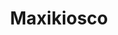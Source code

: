 ---
title: "Maxikiosco"
url: /ciudad-autonoma-de-buenos-aires/maxikiosco-monteagudo-2/
shop: Lebensmittel
---